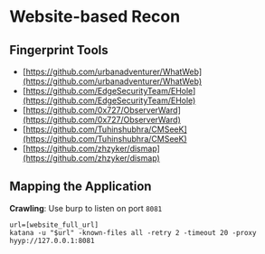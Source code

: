 # Website-based Recon

## Fingerprint Tools

* [https://github.com/urbanadventurer/WhatWeb](https://github.com/urbanadventurer/WhatWeb)
* [https://github.com/EdgeSecurityTeam/EHole](https://github.com/EdgeSecurityTeam/EHole)
* [https://github.com/0x727/ObserverWard](https://github.com/0x727/ObserverWard)
* [https://github.com/Tuhinshubhra/CMSeeK](https://github.com/Tuhinshubhra/CMSeeK)
* [https://github.com/zhzyker/dismap](https://github.com/zhzyker/dismap)

## Mapping the Application

**Crawling**: Use burp to listen on port `8081`

```
url=[website_full_url]
katana -u "$url" -known-files all -retry 2 -timeout 20 -proxy hyyp://127.0.0.1:8081
```
